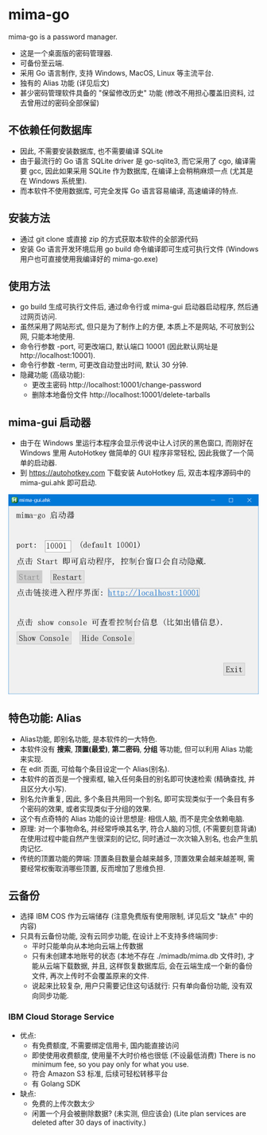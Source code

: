 # mima-go
 mima-go is a password manager.
 
 - 这是一个桌面版的密码管理器.
 - 可备份至云端.
 - 采用 Go 语言制作, 支持 Windows, MacOS, Linux 等主流平台.
 - 独有的 Alias 功能 (详见后文)
 - 甚少密码管理软件具备的 "保留修改历史" 功能 (修改不用担心覆盖旧资料, 过去曾用过的密码全部保留)
 
## 不依赖任何数据库
 
- 因此, 不需要安装数据库, 也不需要编译 SQLite
- 由于最流行的 Go 语言 SQLite driver 是 go-sqlite3, 而它采用了 cgo, 编译需要 gcc, 
   因此如果采用 SQLite 作为数据库, 在编译上会稍稍麻烦一点 (尤其是在 Windows 系统里).
- 而本软件不使用数据库, 可完全发挥 Go 语言容易编译, 高速编译的特点.

## 安装方法

- 通过 git clone 或直接 zip 的方式获取本软件的全部源代码
- 安装 Go 语言开发环境后用 go build 命令编译即可生成可执行文件
  (Windows 用户也可直接使用我编译好的 mima-go.exe)

## 使用方法

- go build 生成可执行文件后, 通过命令行或 mima-gui 启动器启动程序, 然后通过网页访问.
- 虽然采用了网站形式, 但只是为了制作上的方便, 本质上不是网站, 不可放到公网, 只能本地使用.
- 命令行参数 -port, 可更改端口, 默认端口 10001 (因此默认网址是 http://localhost:10001).
- 命令行参数 -term, 可更改自动登出时间, 默认 30 分钟.
- 隐藏功能 (高级功能):
  - 更改主密码 http://localhost:10001/change-password
  - 删除本地备份文件 http://localhost:10001/delete-tarballs

## mima-gui 启动器

- 由于在 Windows 里运行本程序会显示传说中让人讨厌的黑色窗口, 而刚好在 Windows 里用 AutoHotkey
  做简单的 GUI 程序非常轻松, 因此我做了一个简单的启动器.
- 到 https://autohotkey.com 下载安装 AutoHotkey 后, 双击本程序源码中的 mima-gui.ahk 即可启动.

![mima-gui](screenshot.jpg)

## 特色功能: Alias

- Alias功能, 即别名功能, 是本软件的一大特色.
- 本软件没有 **搜索**, **顶置(最爱)**, **第二密码**, **分组** 等功能, 但可以利用 Alias 功能来实现.
- 在 edit 页面, 可给每个条目设定一个 Alias(别名).
- 本软件的首页是一个搜索框, 输入任何条目的别名即可快速检索 (精确查找, 并且区分大小写).
- 别名允许重复, 因此, 多个条目共用同一个别名, 即可实现类似于一个条目有多个密码的效果, 或者实现类似于分组的效果.
- 这个有点奇特的 Alias 功能的设计思想是: 相信人脑, 而不是完全依赖电脑.
- 原理: 对一个事物命名, 并经常呼唤其名字, 符合人脑的习惯, (不需要刻意背诵)在使用过程中能自然产生很深刻的记忆,
  同时通过一次次输入别名, 也会产生肌肉记忆.
- 传统的顶置功能的弊端: 顶置条目数量会越来越多, 顶置效果会越来越差啊, 需要经常权衡取消哪些顶置,
  反而增加了思维负担.

## 云备份

- 选择 IBM COS 作为云端储存 (注意免费版有使用限制, 详见后文 "缺点" 中的内容)
- 只具有云备份功能, 没有云同步功能, 在设计上不支持多终端同步:
  - 平时只能单向从本地向云端上传数据
  - 只有未创建本地账号的状态 (本地不存在 ./mimadb/mima.db 文件时), 才能从云端下载数据, 
    并且, 这样恢复数据库后, 会在云端生成一个新的备份文件, 再次上传时不会覆盖原来的文件.
  - 说起来比较复杂, 用户只需要记住这句话就行: 只有单向备份功能, 没有双向同步功能.

### IBM Cloud Storage Service
- 优点:
  - 有免费额度, 不需要绑定信用卡, 国内能直接访问
  - 即使使用收费额度, 使用量不大时价格也很低 (不设最低消费)
    There is no minimum fee, so you pay only for what you use.
  - 符合 Amazon S3 标准, 后续可轻松转移平台
  - 有 Golang SDK
- 缺点:
  - 免费的上传次数太少
  - 闲置一个月会被删除数据? (未实测, 但应该会)
    (Lite plan services are deleted after 30 days of inactivity.)
